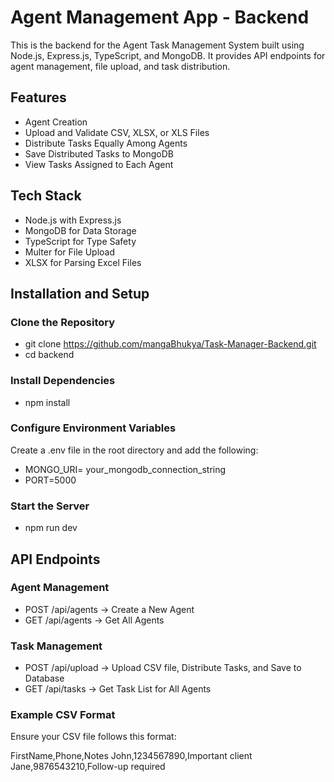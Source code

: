 # **Agent Management App - Backend**
This is the backend for the Agent Task Management System built using Node.js, Express.js, TypeScript, and MongoDB. It provides API endpoints for agent management, file upload, and task distribution.

## Features
- Agent Creation
- Upload and Validate CSV, XLSX, or XLS Files
- Distribute Tasks Equally Among Agents
- Save Distributed Tasks to MongoDB
- View Tasks Assigned to Each Agent

## Tech Stack
- Node.js with Express.js
- MongoDB for Data Storage
- TypeScript for Type Safety
- Multer for File Upload
- XLSX for Parsing Excel Files

## Installation and Setup
### Clone the Repository
- git clone https://github.com/mangaBhukya/Task-Manager-Backend.git
- cd backend

### Install Dependencies
- npm install

### Configure Environment Variables
Create a .env file in the root directory and add the following:
- MONGO_URI= your_mongodb_connection_string
- PORT=5000

### Start the Server
- npm run dev

## API Endpoints
### Agent Management
- POST /api/agents → Create a New Agent
- GET /api/agents → Get All Agents

### Task Management
- POST /api/upload → Upload CSV file, Distribute Tasks, and Save to Database
- GET /api/tasks → Get Task List for All Agents

### Example CSV Format
Ensure your CSV file follows this format:

FirstName,Phone,Notes
John,1234567890,Important client
Jane,9876543210,Follow-up required